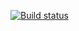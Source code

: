 [![Build status](https://ci.appveyor.com/api/projects/status/fojpmkt7be2by8fa?svg=true)](https://ci.appveyor.com/project/Angedal/autotesting-6)
